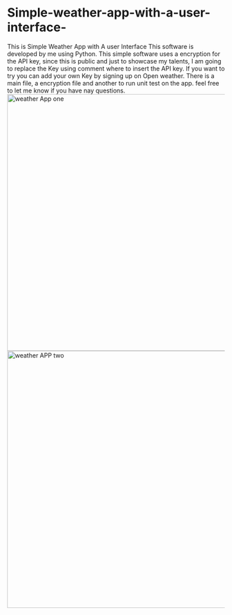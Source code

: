 # Simple-weather-app-with-a-user-interface-


This is Simple Weather App with A user Interface 
This software is developed by me using Python. 
This simple software uses a encryption for the API key, since this is public and just to showcase my talents, I am going to replace the Key using comment where to insert the API key.
If you want to try you can add your own Key by signing up on Open weather.
There is a main file, a encryption file and another to run unit test on the app. 
feel free to let me know if you have nay questions. 
<img width="595" alt="weather App one" src="https://github.com/faizan152/Simple-weather-app-with-a-user-interface-/assets/143583778/c4de5259-0119-421a-8f52-7f59d3e0dd12">
<img width="596" alt="weather APP two" src="https://github.com/faizan152/Simple-weather-app-with-a-user-interface-/assets/143583778/05335f12-59ef-4b4d-adf6-b0ff6e649f99">


